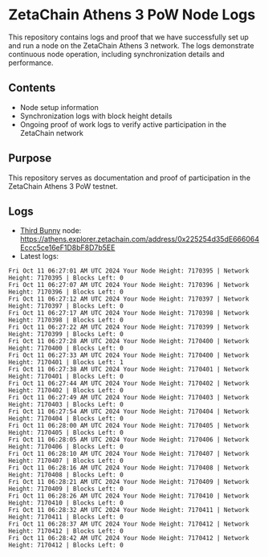 # ZetaChain Athens 3 PoW Node Logs
This repository contains logs and proof that we have successfully set up and run a node on the ZetaChain Athens 3 network. The logs demonstrate continuous node operation, including synchronization details and performance.

## Contents
- Node setup information
- Synchronization logs with block height details
- Ongoing proof of work logs to verify active participation in the ZetaChain network

## Purpose
This repository serves as documentation and proof of participation in the ZetaChain Athens 3 PoW testnet.

## Logs

- [Third Bunny](https://thirdbunny.xyz/) node: https://athens.explorer.zetachain.com/address/0x225254d35dE666064Eccc5ce16eF1D8bF8D7b5EE
- Latest logs:
```
Fri Oct 11 06:27:01 AM UTC 2024 Your Node Height: 7170395 | Network Height: 7170395 | Blocks Left: 0
Fri Oct 11 06:27:07 AM UTC 2024 Your Node Height: 7170396 | Network Height: 7170396 | Blocks Left: 0
Fri Oct 11 06:27:12 AM UTC 2024 Your Node Height: 7170397 | Network Height: 7170397 | Blocks Left: 0
Fri Oct 11 06:27:17 AM UTC 2024 Your Node Height: 7170398 | Network Height: 7170398 | Blocks Left: 0
Fri Oct 11 06:27:22 AM UTC 2024 Your Node Height: 7170399 | Network Height: 7170399 | Blocks Left: 0
Fri Oct 11 06:27:28 AM UTC 2024 Your Node Height: 7170400 | Network Height: 7170400 | Blocks Left: 0
Fri Oct 11 06:27:33 AM UTC 2024 Your Node Height: 7170400 | Network Height: 7170401 | Blocks Left: 1
Fri Oct 11 06:27:38 AM UTC 2024 Your Node Height: 7170401 | Network Height: 7170401 | Blocks Left: 0
Fri Oct 11 06:27:44 AM UTC 2024 Your Node Height: 7170402 | Network Height: 7170402 | Blocks Left: 0
Fri Oct 11 06:27:49 AM UTC 2024 Your Node Height: 7170403 | Network Height: 7170403 | Blocks Left: 0
Fri Oct 11 06:27:54 AM UTC 2024 Your Node Height: 7170404 | Network Height: 7170404 | Blocks Left: 0
Fri Oct 11 06:28:00 AM UTC 2024 Your Node Height: 7170405 | Network Height: 7170405 | Blocks Left: 0
Fri Oct 11 06:28:05 AM UTC 2024 Your Node Height: 7170406 | Network Height: 7170406 | Blocks Left: 0
Fri Oct 11 06:28:10 AM UTC 2024 Your Node Height: 7170407 | Network Height: 7170407 | Blocks Left: 0
Fri Oct 11 06:28:16 AM UTC 2024 Your Node Height: 7170408 | Network Height: 7170408 | Blocks Left: 0
Fri Oct 11 06:28:21 AM UTC 2024 Your Node Height: 7170409 | Network Height: 7170409 | Blocks Left: 0
Fri Oct 11 06:28:26 AM UTC 2024 Your Node Height: 7170410 | Network Height: 7170410 | Blocks Left: 0
Fri Oct 11 06:28:32 AM UTC 2024 Your Node Height: 7170411 | Network Height: 7170411 | Blocks Left: 0
Fri Oct 11 06:28:37 AM UTC 2024 Your Node Height: 7170412 | Network Height: 7170412 | Blocks Left: 0
Fri Oct 11 06:28:42 AM UTC 2024 Your Node Height: 7170412 | Network Height: 7170412 | Blocks Left: 0
```
